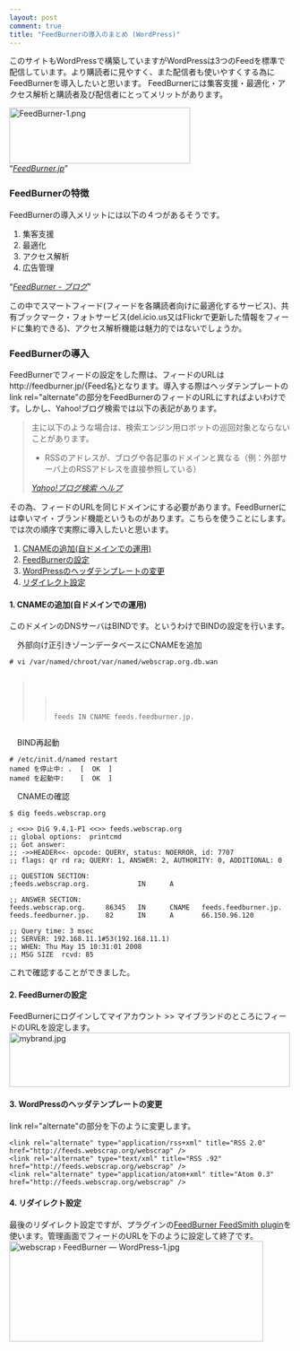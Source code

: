 ```yaml
---
layout: post
comment: true
title: "FeedBurnerの導入のまとめ (WordPress)"
---
```

<p>
このサイトもWordPressで構築していますがWordPressは3つのFeedを標準で配信しています。より購読者に見やすく、また配信者も使いやすくする為にFeedBurnerを導入したいと思います。
FeedBurnerには集客支援・最適化・アクセス解析と購読者及び配信者にとってメリットがあります。
</p>
<p><img src="http://img.seiji.me/blog/2008/05/feedburner-1.png" alt="FeedBurner-1.png" border="0" width="323" height="100" /><br />
<q><a href="http://www.feedburner.jp/fb/a/home" target="_blank"><cite>FeedBurner.jp</cite></a></q>
</p>





















<!--more-->




















### FeedBurnerの特徴
<p>FeedBurnerの導入メリットには以下の４つがあるそうです。
</p>
<ol>
<li>集客支援</li>
<li>最適化</li>
<li>アクセス解析</li>
<li>広告管理</li>
</ol>
<q><a href="http://www.feedburner.jp/fb/a/blogs" target="_blank"><cite>FeedBurner - ブログ</cite></a></q>
<p>この中でスマートフィード(フィードを各購読者向けに最適化するサービス)、共有ブックマーク・フォトサービス(del.icio.us又はFlickrで更新した情報をフィードに集約できる)、アクセス解析機能は魅力的ではないでしょうか。
</p>

### FeedBurnerの導入
<p>FeedBurnerでフィードの設定をした際は、フィードのURLはhttp://feedburner.jp/{Feed名}となります。導入する際はヘッダテンプレートのlink rel="alternate"の部分をFeedBurnerのフィードのURLにすればよいわけです。しかし、Yahoo!ブログ検索では以下の表記があります。
</p>
<blockquote>
<p>主に以下のような場合は、検索エンジン用ロボットの巡回対象とならないことがあります。</p>
<ul>
<li>RSSのアドレスが、ブログや各記事のドメインと異なる（例：外部サーバ上のRSSアドレスを直接参照している）
</li>
</ul>
<a href="http://help.yahoo.co.jp/help/jp/blog-search/blog-search-18.html" target="_blank"><cite>Yahoo!ブログ検索 ヘルプ</cite></a>
</blockquote>

<p>その為、フィードのURLを同じドメインにする必要があります。FeedBurnerには幸いマイ・ブランド機能というものがあります。こちらを使うことにします。
では次の順序で実際に導入したいと思います。
</p>
<ol>
<li><a href="#proc1">CNAMEの追加(自ドメインでの運用)</a></li>
<li><a href="#proc2">FeedBurnerの設定</a></li>
<li><a href="#proc3">WordPressのヘッダテンプレートの変更</a></li>
<li><a href="#proc4">リダイレクト設定</a></li>
</ol>

<h4><a name="proc1">1. CNAMEの追加(自ドメインでの運用)</a></h4>
<p>このドメインのDNSサーバはBINDです。というわけでBINDの設定を行います。
</p>
　外部向け正引きゾーンデータベースにCNAMEを追加
<pre class="console"><code># vi /var/named/chroot/var/named/webscrap.org.db.wan

>> feeds   IN CNAME feeds.feedburner.jp.</code></pre>
　BIND再起動
<pre class="console"><code># /etc/init.d/named restart
named を停止中: .  [  OK  ]
named を起動中:    [  OK  ]</code></pre>
　CNAMEの確認
<pre class="console"><code>$ dig feeds.webscrap.org

; <<>> DiG 9.4.1-P1 <<>> feeds.webscrap.org
;; global options:  printcmd
;; Got answer:
;; ->>HEADER<<- opcode: QUERY, status: NOERROR, id: 7707
;; flags: qr rd ra; QUERY: 1, ANSWER: 2, AUTHORITY: 0, ADDITIONAL: 0

;; QUESTION SECTION:
;feeds.webscrap.org.            IN      A

;; ANSWER SECTION:
feeds.webscrap.org.     86345   IN      CNAME   feeds.feedburner.jp.
feeds.feedburner.jp.    82      IN      A       66.150.96.120

;; Query time: 3 msec
;; SERVER: 192.168.11.1#53(192.168.11.1)
;; WHEN: Thu May 15 10:31:01 2008
;; MSG SIZE  rcvd: 85</code></pre>
<p>これで確認することができました。
</p>
<h4><a name="proc2">2. FeedBurnerの設定</a></h4>
<p>FeedBurnerにログインしてマイアカウント >> マイブランドのところにフィードのURLを設定します。
<img src="http://img.seiji.me/blog/2008/05/mybrand.jpg" alt="mybrand.jpg" border="0" width="501" height="97" />
</p>
<h4><a name="proc3">3. WordPressのヘッダテンプレートの変更</a></h4>
<p>link rel="alternate"の部分を下のように変更します。
</p>
<pre><code>&lt;link rel="alternate" type="application/rss+xml" title="RSS 2.0" href="http://feeds.webscrap.org/webscrap" /&gt;
&lt;link rel="alternate" type="text/xml" title="RSS .92" href="http://feeds.webscrap.org/webscrap" /&gt;
&lt;link rel="alternate" type="application/atom+xml" title="Atom 0.3" href="http://feeds.webscrap.org/webscrap" /&gt;</code></pre>

<h4><a name="proc4">4. リダイレクト設定</a></h4>
<p>最後のリダイレクト設定ですが、プラグインの<a href="http://www.feedburner.com/fb/products/feedburner_feedsmith_plugin_2.3.zip">FeedBurner FeedSmith plugin</a>を使います。管理画面でフィードのURLを下のように設定して終了です。<br /><img src="http://img.seiji.me/blog/2008/05/webscrap-feedburner-wordpress-1.jpg" alt="webscrap › FeedBurner — WordPress-1.jpg" border="0" width="453" height="179" />
</p>
